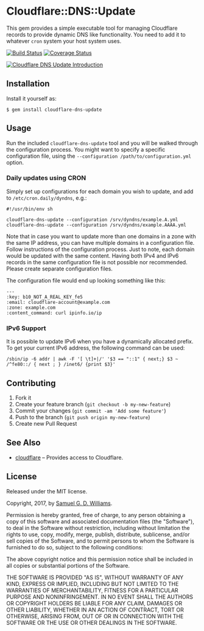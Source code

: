 # Cloudflare::DNS::Update

This gem provides a simple executable tool for managing Cloudflare records to provide dynamic DNS like functionality. You need to add it to whatever `cron` system your host system uses.

[![Build Status](https://secure.travis-ci.org/ioquatix/cloudflare-dns-update.svg)](http://travis-ci.org/ioquatix/cloudflare-dns-update)
[![Coverage Status](https://coveralls.io/repos/socketry/cloudflare-dns-update/badge.svg)](https://coveralls.io/r/socketry/cloudflare-dns-update)

[![Cloudflare DNS Update Introduction](http://img.youtube.com/vi/lQK6bWuQllM/maxresdefault.jpg)](https://www.youtube.com/watch?v=lQK6bWuQllM&feature=youtu.be&hd=1 "Cloudflare DNS Update Introduction")

## Installation

Install it yourself as:

	$ gem install cloudflare-dns-update

## Usage

Run the included `cloudflare-dns-update` tool and you will be walked through the configuration process. You might want to specify a specific configuration file, using the `--configuration /path/to/configuration.yml` option.

### Daily updates using CRON

Simply set up configurations for each domain you wish to update, and add to `/etc/cron.daily/dyndns`, e.g.:

	#!/usr/bin/env sh

	cloudflare-dns-update --configuration /srv/dyndns/example.A.yml
	cloudflare-dns-update --configuration /srv/dyndns/example.AAAA.yml

Note that in case you want to update more than one domains in a zone with the same IP address, you can have multiple domains in a configuration file. Follow instructions of the configuration process. Just to note, each domain would be updated with the same content. Having both IPv4 and IPv6 records in the same configuration file is not possible nor recommended. Please create separate configuration files.

The configuration file would end up looking something like this:

	---
	:key: b10_NOT_A_REAL_KEY_fe5
	:email: cloudflare-account@example.com
	:zone: example.com
	:content_command: curl ipinfo.io/ip

### IPv6 Support

It is possible to update IPv6 when you have a dynamically allocated prefix. To get your current IPv6 address, the following command can be used:

	/sbin/ip -6 addr | awk -F '[ \t]+|/' '$3 == "::1" { next;} $3 ~ /^fe80::/ { next ; } /inet6/ {print $3}'

## Contributing

1. Fork it
2. Create your feature branch (`git checkout -b my-new-feature`)
3. Commit your changes (`git commit -am 'Add some feature'`)
4. Push to the branch (`git push origin my-new-feature`)
5. Create new Pull Request

## See Also

- [cloudflare](https://github.com/ioquatix/cloudflare) – Provides access to Cloudflare.

## License

Released under the MIT license.

Copyright, 2017, by [Samuel G. D. Williams](http://www.codeotaku.com/samuel-williams).

Permission is hereby granted, free of charge, to any person obtaining a copy
of this software and associated documentation files (the "Software"), to deal
in the Software without restriction, including without limitation the rights
to use, copy, modify, merge, publish, distribute, sublicense, and/or sell
copies of the Software, and to permit persons to whom the Software is
furnished to do so, subject to the following conditions:

The above copyright notice and this permission notice shall be included in
all copies or substantial portions of the Software.

THE SOFTWARE IS PROVIDED "AS IS", WITHOUT WARRANTY OF ANY KIND, EXPRESS OR
IMPLIED, INCLUDING BUT NOT LIMITED TO THE WARRANTIES OF MERCHANTABILITY,
FITNESS FOR A PARTICULAR PURPOSE AND NONINFRINGEMENT. IN NO EVENT SHALL THE
AUTHORS OR COPYRIGHT HOLDERS BE LIABLE FOR ANY CLAIM, DAMAGES OR OTHER
LIABILITY, WHETHER IN AN ACTION OF CONTRACT, TORT OR OTHERWISE, ARISING FROM,
OUT OF OR IN CONNECTION WITH THE SOFTWARE OR THE USE OR OTHER DEALINGS IN
THE SOFTWARE.
